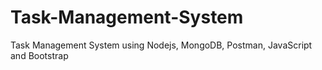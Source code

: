 # Task-Management-System
Task Management System using Nodejs, MongoDB, Postman, JavaScript and Bootstrap
